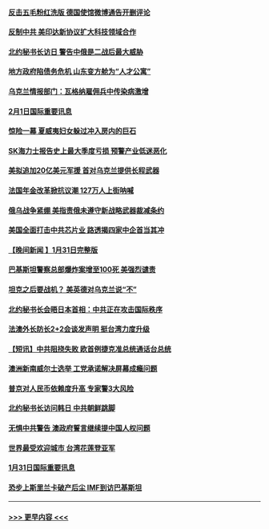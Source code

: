 #### [反击五毛粉红洗版 德国使馆微博通告开删评论](../pages/prog202/a103639777.md?t=02020943) 
#### [反制中共 美印达新协议扩大科技领域合作](../pages/prog202/a103639848.md?t=02020943) 
#### [北约秘书长访日 警告中俄是二战后最大威胁](../pages/prog202/a103639817.md?t=02020943) 
#### [地方政府陷债务危机 山东变方舱为“人才公寓”](../pages/prog202/a103639604.md?t=02020943) 
#### [乌克兰情报部门：瓦格纳雇佣兵中传染病激增](../pages/prog202/a103639611.md?t=02020943) 
#### [2月1日国际重要讯息](../pages/prog202/a103639624.md?t=02020943) 
#### [惊险一幕 夏威夷妇女躲过冲入房内的巨石](../pages/prog202/a103639614.md?t=02020943) 
#### [SK海力士报告史上最大季度亏损 预警产业低迷恶化](../pages/prog202/a103639550.md?t=02020943) 
#### [美拟追加20亿美元军援 首对乌克兰提供长程武器](../pages/prog202/a103639522.md?t=02020943) 
#### [法国年金改革掀抗议潮 127万人上街呐喊](../pages/prog202/a103639473.md?t=02020943) 
#### [俄乌战争紧绷 美指责俄未遵守新战略武器裁减条约](../pages/prog202/a103639466.md?t=02020943) 
#### [美国全面打击中共芯片业 路透揭四家中企首当其冲](../pages/prog202/a103639392.md?t=02020943) 
#### [【晚间新闻 】1月31日完整版](../pages/prog202/a103639369.md?t=02020943) 
#### [巴基斯坦警察总部爆炸案增至100死 美强烈谴责](../pages/prog202/a103639374.md?t=02020943) 
#### [坦克之后要战机？ 美英德对乌克兰说“不”](../pages/prog202/a103639308.md?t=02020943) 
#### [北约秘书长会晤日本首相：中共正在攻击国际秩序](../pages/prog202/a103639309.md?t=02020943) 
#### [法澳外长防长2+2会谈发声明 挺台湾力度升级](../pages/prog202/a103639140.md?t=02020943) 
#### [【短讯】中共阻挠失败 欧首例捷克准总统通话台总统](../pages/prog202/a103639131.md?t=02020943) 
#### [澳洲新南威尔士选举 工党承诺解决屏幕成瘾问题](../pages/prog202/a103639077.md?t=02020943) 
#### [普京对人民币依赖度升高 专家警3大风险](../pages/prog202/a103638902.md?t=02020943) 
#### [北约秘书长访问韩日 中共朝鲜跳脚](../pages/prog202/a103638897.md?t=02020943) 
#### [无惧中共警告 澳政府誓言继续提中国人权问题](../pages/prog202/a103638890.md?t=02020943) 
#### [世界最受欢迎城市 台湾花莲登亚军](../pages/prog202/a103638883.md?t=02020943) 
#### [1月31日国际重要讯息](../pages/prog202/a103638882.md?t=02020943) 
#### [恐步上斯里兰卡破产后尘 IMF到访巴基斯坦](../pages/prog202/a103638850.md?t=02020943) 

----
#### [ >>> 更早内容 <<< ](../indexes/prog202-earlier.md)
